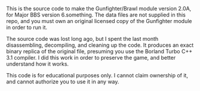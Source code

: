 This is the source code to make the Gunfighter/Brawl module version 2.0A, for Major BBS version 6.something.
The data files are not supplied in this repo, and you must own an original licensed copy of the Gunfighter module in order to run it.

The source code was lost long ago, but I spent the last month disassembling, decompiling, and cleaning up the code.
It produces an exact binary replica of the original file, presuming you use the Borland Turbo C++ 3.1 compiler.
I did this work in order to preserve the game, and better understand how it works.

This code is for educational purposes only. I cannot claim ownership of it, and cannot authorize you to use it in any way.

